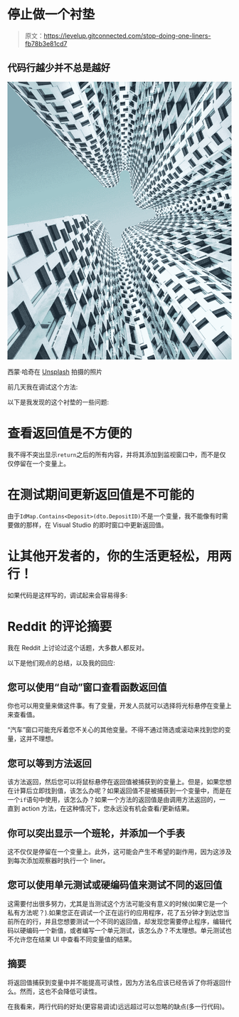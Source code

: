 # 停止做一个衬垫

> 原文：<https://levelup.gitconnected.com/stop-doing-one-liners-fb78b3e81cd7>

## 代码行越少并不总是越好

![](img/d08b4555f7c5f608dc7da34686bcb143.png)

西蒙·哈奇在 [Unsplash](https://unsplash.com/photos/TqEjlOTmF5U) 拍摄的照片

前几天我在调试这个方法:

以下是我发现的这个衬垫的一些问题:

# 查看返回值是不方便的

我不得不突出显示`return`之后的所有内容，并将其添加到监视窗口中，而不是仅仅停留在一个变量上。

# 在测试期间更新返回值是不可能的

由于`IdMap.Contains<Deposit>(dto.DepositID)`不是一个变量，我不能像有时需要做的那样，在 Visual Studio 的即时窗口中更新返回值。

# 让其他开发者的，你的生活更轻松，用两行！

如果代码是这样写的，调试起来会容易得多:

# Reddit 的评论摘要

我在 Reddit 上讨论过这个话题，大多数人都反对。

以下是他们观点的总结，以及我的回应:

## 您可以使用“自动”窗口查看函数返回值

你也可以用变量来做这件事。有了变量，开发人员就可以选择将光标悬停在变量上来查看值。

“汽车”窗口可能充斥着您不关心的其他变量。不得不通过筛选或滚动来找到您的变量，这并不理想。

## 您可以等到方法返回

该方法返回，然后您可以将鼠标悬停在返回值被捕获到的变量上。但是，如果您想在计算后立即找到值，该怎么办呢？如果返回值不是被捕获到一个变量中，而是在一个`if`语句中使用，该怎么办？如果一个方法的返回值是由调用方法返回的，一直到 action 方法，在这种情况下，您永远没有机会查看/更新结果。

## 你可以突出显示一个班轮，并添加一个手表

这不仅仅是停留在一个变量上。此外，这可能会产生不希望的副作用，因为这涉及到每次添加观察器时执行一个 liner。

## 您可以使用单元测试或硬编码值来测试不同的返回值

这需要付出很多努力，尤其是当测试这个方法可能没有意义的时候(如果它是一个私有方法呢？).如果您正在调试一个正在运行的应用程序，花了五分钟才到达您当前所在的行，并且您想要测试一个不同的返回值，却发现您需要停止程序，编辑代码以硬编码一个新值，或者编写一个单元测试，该怎么办？不太理想。单元测试也不允许您在结果 UI 中查看不同变量值的结果。

## 摘要

将返回值捕获到变量中并不能提高可读性，因为方法名应该已经告诉了你将返回什么。然而，这也不会降低可读性。

在我看来，两行代码的好处(更容易调试)远远超过可以忽略的缺点(多一行代码)。
